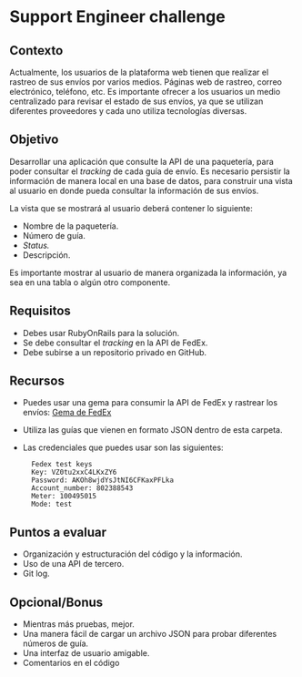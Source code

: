 # Support Engineer challenge

## Contexto

Actualmente, los usuarios de la plataforma web tienen que realizar el rastreo de sus envíos por varios medios. Páginas web de rastreo, correo electrónico, teléfono, etc. Es importante ofrecer a los usuarios un medio centralizado para revisar el estado de sus envíos, ya que se utilizan diferentes proveedores y cada uno utiliza tecnologías diversas.

## Objetivo

Desarrollar una aplicación que consulte la API de una paquetería, para poder consultar el _tracking_ de cada guía de envío. Es necesario persistir la información de manera local en una base de datos, para construir una vista al usuario en donde pueda consultar la información de sus envíos.

La vista que se mostrará al usuario deberá contener lo siguiente:
- Nombre de la paquetería.
- Número de guía.
- _Status._
- Descripción.

Es importante mostrar al usuario de manera organizada la información, ya sea en una tabla o algún otro componente.

## Requisitos

- Debes usar RubyOnRails para la solución.
- Se debe consultar el _tracking_ en la API de FedEx.
- Debe subirse a un repositorio privado en GitHub.

## Recursos
- Puedes usar una gema para consumir la API de FedEx y rastrear los envíos: [Gema de FedEx](https://github.com/jazminschroeder/fedex)
- Utiliza las guías que vienen en formato JSON dentro de esta carpeta.
- Las credenciales que puedes usar son las siguientes:

    ```  
      Fedex test keys
      Key: VZ0tu2xxC4LKxZY6
      Password: AKOh8wjdYsJtNI6CFKaxPFLka
      Account_number: 802388543
      Meter: 100495015
      Mode: test
    ```


## Puntos a evaluar

- Organización y estructuración del código y la información.
- Uso de una API de tercero.
- Git log.

## Opcional/Bonus

- Mientras más pruebas, mejor.
- Una manera fácil de cargar un archivo JSON para probar diferentes números de guía.
- Una interfaz de usuario amigable.
- Comentarios en el código
